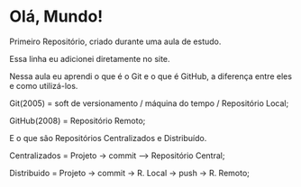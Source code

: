 # Olá, Mundo!
 Primeiro Repositório, criado durante uma aula de estudo.

 Essa linha eu adicionei diretamente no site.

Nessa aula eu aprendi o que é o Git e o que é GitHub, a diferença entre eles e como  utilizá-los.

Git(2005) = soft de versionamento / máquina do tempo / Repositório Local;

GitHub(2008) = Repositório Remoto;

E o que são Repositórios Centralizados e Distribuído.

Centralizados = Projeto -> commit --> Repositório Central;

Distribuido = Projeto -> commit -> R. Local ->
push -> R. Remoto;